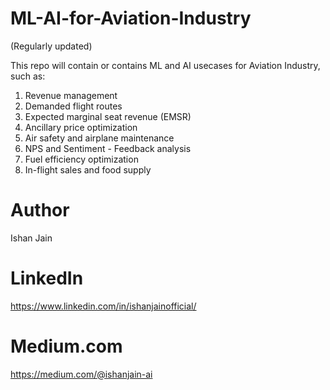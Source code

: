 # ML-AI-for-Aviation-Industry
(Regularly updated)

This repo will contain or contains ML and AI usecases for Aviation Industry, such as: 
1. Revenue management
2. Demanded flight routes
3. Expected marginal seat revenue (EMSR)
4. Ancillary price optimization
5. Air safety and airplane maintenance
6. NPS and Sentiment - Feedback analysis
7. Fuel efficiency optimization
8. In-flight sales and food supply


# Author
Ishan Jain

# LinkedIn
https://www.linkedin.com/in/ishanjainofficial/

# Medium.com
https://medium.com/@ishanjain-ai
